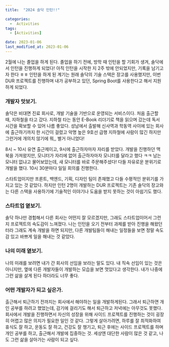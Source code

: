 ```yaml
---
title:  "2024 솔닥 인턴!!"

categories:
  -  Activities
tags:
  - [Activities]

date: 2023-01-06
last_modified_at: 2023-01-06
---
```


2월에 나는 졸업을 하게 된다. 졸업을 하기 전에, 방학 때 인턴을 할 기회가 생겨, 솔닥에서 인턴을 진행하게 되었다! 아직 인턴을 시작한 지 2주 밖에 안되었지만, 기록을 남기고자 한다 ㅎㅎ 인턴을 하게 된 계기는 원래 솔닥의 기술 스택은 장고를 사용했지만, 이번 DUR 프로젝트를 진행하며 내가 공부하고 있던, Spring Boot를 사용한다고 해서 지원하게 되었다. 

### 개발자 맛보기.
솔닥은 비대면 진료 회사로, 개발 기술을 기반으로 운영되는 서비스이다. 처음 출근할 때, 지하철을 타고 갔다. 지하철 타는 동안 E-Book 리더기로 책을 읽으며 갔는데 독서 시간을 확보할 수 있어 나름 좋았다. 성남에서 출발해 신사역과 학동역 사이에 있는 회사에 출근하기까지 한 시간이 걸렸고 악명 높은 9호선 급행 지하철에 사람이 많긴 하지만 그런거에 개의치 않기에 뭐,, 별거 아니었다!

8시 ~ 10시 유연 출근제이고, 9시에 출근하자마자 자리를 받았다. 개발을 진행하던 맥북을 가져왔지만, 모니터가 자리에 없어 출근하자마자 모니터를 달라고 했다 ㅋㅋ 남는 모니터 없냐고 물어보았는데, 새 모니터를 바로 주문해주셨다! 다들 자유로운 분위기로 개발을 했다. 10시 30분마다 일일 회의를 진행한다. 

스타트업이지만 프론트, 백엔드, 기획, 디자인 팀이 존재했고 다들 수평적인 분위기를 가지고 있는 것 같았다. 하지만 인턴 2명이 개발하는 DUR 프로젝트는 기존 솔닥의 장고와는 다른 스택을 사용하기에 기술적인 이야기나 도움을 받지 못하는 것이 아쉽기도 했다.

### 스타트업 옅보기. 
솔닥 하나만 경험해서 다른 회사는 어떤지 잘 모르겠지만, 그래도 스타트업이어서 그런지 프로젝트의 속도감이 느껴졌다. 나는 인턴을 오기 전부터 과제를 받아 진행을 해왔던 터라 그래도 계속 개발을 하면 되지만, 다른 개발팀들이 해내는 일정들을 보면 정말 속도감 있고 바쁘게 일을 해내는 것 같았다. 

### 나의 미래 옅보기. 
나의 미래를 보려면 내가 간 회사의 선임을 보라는 말도 있다. 내 직속 선임이 있는 것은 아니지만, 옆에 다른 개발자들이 개발하는 모습을 보면 멋있다고 생각한다. 내가 나중에 그런 삶을 살게 된다 하더라도 너무 좋다. 

### 어떤 개발자가 되고 싶은가. 
출근해서 퇴근하기 전까지는 회사에서 해야하는 일을 개발하게된다. 그래서 퇴근하면 개인 공부를 하려고 했었는데, 감기에 걸리기도 해서 퇴근하고 저녁에는 아무것도 못했다. 회사에서 개발을 진행하면서 자신의 성장을 위해 사이드 프로젝트를 진행하는 것이 굉장히 어렵고 많은 의지가 필요한 일인 것 같다. 그렇게 살아가려면, 하루를 잘 최적화하여 휴식도 잘 하고, 운동도 잘 하고, 건강도 잘 챙기고, 퇴근 후에는 사이드 프로젝트를 하며 개인 공부를 하고, 출근해서 개발에 집중하는 것. 세상엔 대단한 사람이 많은 것 같고, 나도 그런 삶을 살아가는 사람이 되고 싶다. 